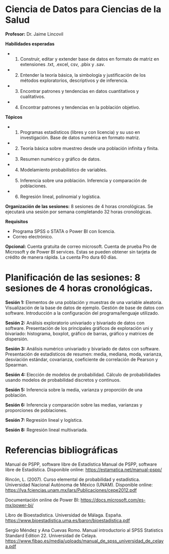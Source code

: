 # Ciencia de Datos para Ciencias de la Salud

**Profesor:** Dr. Jaime Lincovil

**Habilidades esperadas**

- 1. Construir, editar y extender base de datos en formato de matriz en extensiones .txt, .excel, csv, .pbix y .sav.
- 2. Entender la teoría básica, la simbología y justificación de los métodos exploratorios, descriptivos y de inferencia. 
- 3. Encontrar patrones y tendencias en datos cuantitativos y cualitativos. 
- 4. Encontrar patrones y tendencias en la población objetivo.

**Tópicos**

- 1. Programas estadísticos (libres y con licencia) y su uso en investigación. Base de datos numérica en formato matriz.
- 2. Teoría básica sobre muestreo desde una población infinita y finita.
- 3. Resumen numérico y gráfico de datos.
- 4. Modelamiento probabilístico de variables.
- 5. Inferencia sobre una población. Inferencia y comparación de poblaciones.
- 6. Regresión lineal, polinomial y logística.

**Organización de las sesiones:** 8 sesiones de 4 horas cronológicas. Se ejecutará una sesión por semana completando 32 horas cronológicas.

**Requisitos**

- Programa SPSS o STATA o Power BI con licencia.
- Correo electrónico.

**Opcional:** Cuenta gratuita de correo microsoft. Cuenta de prueba Pro de Microsoft y de Power BI services. Estas se pueden obtener sin tarjeta de crédito de manera rápida. La cuenta Pro dura 60 días.

# Planificación de las sesiones: 8 sesiones de 4 horas cronológicas.


**Sesión 1:** Elementos de una población y muestras de una variable aleatoria.  Visualización de la base de datos de ejemplo. Gestión de base de datos con software. Introducción a la configuración del programa/lenguaje utilizado.

**Sesión 2:** Análisis exploratorio univariado y bivariado de datos con software. Presentación de los principales gráficos de exploración uni y bivariado: histograma, boxplot, gráfico de barras, gráfico y matrices de dispersión. 

**Sesión 3:** Análisis numérico univariado y bivariado de datos con software. Presentación de estadísticos de resumen: media, mediana, moda, varianza, desviación estándar, covarianza, coeficiente de correlación de Pearson y Spearman. 

**Sesión 4:** Elección de modelos de probabilidad. Cálculo de probabilidades usando modelos de probabilidad discretos y continuos.

**Sesión 5:**  Inferencia sobre la media, varianza y proporción de una población.

**Sesión 6:**  Inferencia y comparación sobre las medias, varianzas y proporciones de poblaciones.

**Sesión 7:** Regresión lineal y logística.

**Sesión 8:** Regresión lineal multivariada.

# Referencias bibliográficas

Manual de PSPP, software libre de Estadística Manual de PSPP, software libre de Estadística. Disponible online: https://estamatica.net/manual-pspp/

Rincón, L. (2007). Curso elemental de probabilidad y estadística. Universidad Nacional Autónoma de México (UNAM). Disponible online: https://lya.fciencias.unam.mx/lars/Publicaciones/cepe2012.pdf

Documentación online de Power BI: https://docs.microsoft.com/es-mx/power-bi/

Libro de Bioestadística. Universidad de Málaga. España. https://www.bioestadistica.uma.es/baron/bioestadistica.pdf

Sergio Méndez y Ana Cuevas Romo. Manual introductorio al SPSS Statistics Standard Edition 22. Universidad de Celaya.
https://www.fibao.es/media/uploads/manual_de_spss_universidad_de_celaya.pdf
